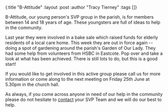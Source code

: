 {:title "B-Attitude"
 :layout :post
 :author "Tracy Tierney"
 :tags []}

B-Attitude, our young person's SVP group in the parish, is for members between 14 and 18 years of age. These youngsters are full of ideas to help in the community.

Last year they were involved in a bake sale which raised funds for elderly residents of a local care home. This week they are out in force again -- doing a spot of gardening around the parish's Garden of Our Lady. They had some help from volunteers from HSBC in Eastcote. Pop over and take a look at what has been achieved. There is still lots to do, but this is a good start!

If you would like to get involved in this active group please call us for more information or come along to the next meeting on Friday 25th June at 5.30pm in the church hall.

As always, if you come across anyone in need of our help in the community please do not hesitate to [contact](../../pages-output/contact/) your SVP Team and we will do our best to help.
